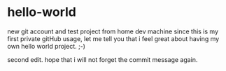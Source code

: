# hello-world
new git account and test project from home dev machine
since this is my first private gitHub usage, let me tell you that i feel great about having my own hello world project.
;-)

second edit.
hope that i will not forget the commit message again.
